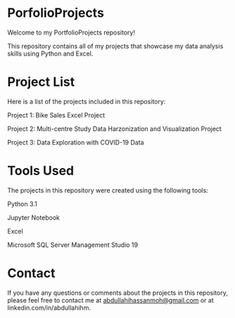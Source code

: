 # PorfolioProjects
Welcome to my PortfolioProjects repository! 

This repository contains all of my projects that showcase my data analysis skills using Python and Excel.

# Project List
Here is a list of the projects included in this repository:

Project 1: Bike Sales Excel Project

Project 2: Multi-centre Study Data Harzonization and Visualization Project

Project 3: Data Exploration with COVID-19 Data


# Tools Used
The projects in this repository were created using the following tools:

Python 3.1

Jupyter Notebook

Excel

Microsoft SQL Server Management Studio 19


# Contact

If you have any questions or comments about the projects in this repository, please feel free to contact me at abdullahihassanmoh@gmail.com or at linkedin.com/in/abdullahihm. 
